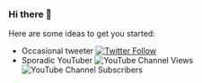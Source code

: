 ### Hi there 👋

Here are some ideas to get you started:

- Occasional tweeter [![Twitter Follow](https://img.shields.io/twitter/follow/liamfoneill?style=social)](https://twitter.com/liamfoneill)
- Sporadic YouTuber ![YouTube Channel Views](https://img.shields.io/youtube/channel/views/UCoC8gf327ehDCAyZpLHGQOA?style=social) ![YouTube Channel Subscribers](https://img.shields.io/youtube/channel/subscribers/UCoC8gf327ehDCAyZpLHGQOA?style=social) 


